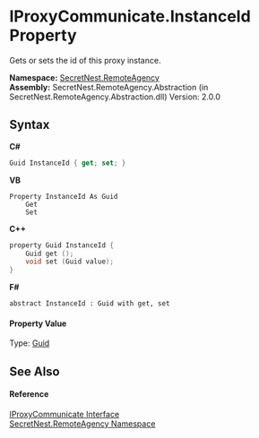# IProxyCommunicate.InstanceId Property 
 

Gets or sets the id of this proxy instance.

**Namespace:**&nbsp;<a href="N_SecretNest_RemoteAgency">SecretNest.RemoteAgency</a><br />**Assembly:**&nbsp;SecretNest.RemoteAgency.Abstraction (in SecretNest.RemoteAgency.Abstraction.dll) Version: 2.0.0

## Syntax

**C#**<br />
``` C#
Guid InstanceId { get; set; }
```

**VB**<br />
``` VB
Property InstanceId As Guid
	Get
	Set
```

**C++**<br />
``` C++
property Guid InstanceId {
	Guid get ();
	void set (Guid value);
}
```

**F#**<br />
``` F#
abstract InstanceId : Guid with get, set

```


#### Property Value
Type: <a href="https://docs.microsoft.com/dotnet/api/system.guid" target="_blank">Guid</a>

## See Also


#### Reference
<a href="T_SecretNest_RemoteAgency_IProxyCommunicate">IProxyCommunicate Interface</a><br /><a href="N_SecretNest_RemoteAgency">SecretNest.RemoteAgency Namespace</a><br />